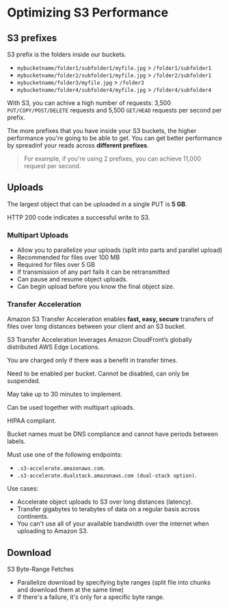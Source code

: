 # Optimizing S3 Performance

## S3 prefixes

S3 prefix is the folders inside our buckets.

- `mybucketname/folder1/subfolder1/myfile.jpg` > `/folder1/subfolder1`
- `mybucketname/folder2/subfolder1/myfile.jpg` > `/folder2/subfolder1`
- `mybucketname/folder3/myfile.jpg` > `/folder3`
- `mybucketname/folder4/subfolder4/myfile.jpg` > `/folder4/subfolder4`

With S3, you can achive a high number of requests: 3,500 `PUT/COPY/POST/DELETE` requests and 5,500 `GET/HEAD` requests per second per prefix.

The more prefixes that you have inside your S3 buckets,
the higher performance you're going to be able to get.
You can get better performance by spreadinf your reads across **different prefixes**.

> For example, if you're using 2 prefixes, you can achieve 11,000 request per second.


## Uploads

The largest object that can be uploaded in a single PUT is **5 GB**.

HTTP 200 code indicates a successful write to S3.

### Multipart Uploads

- Allow you to parallelize your uploads (split into parts and parallel upload)
- Recommended for files over 100 MB
- Required for files over 5 GB
- If transmission of any part fails it can be retransmitted
- Can pause and resume object uploads.
- Can begin upload before you know the final object size.


### Transfer Acceleration

Amazon S3 Transfer Acceleration enables **fast, easy, secure** transfers of files over long distances between your client and an S3 bucket.

S3 Transfer Acceleration leverages Amazon CloudFront’s globally distributed AWS Edge Locations.

You are charged only if there was a benefit in transfer times.

Need to be enabled per bucket. Cannot be disabled, can only be suspended.

May take up to 30 minutes to implement.

Can be used together with multipart uploads.

HIPAA compliant.

Bucket names must be DNS compliance and cannot have periods between labels.

Must use one of the following endpoints:
- `.s3-accelerate.amazonaws.com`.
- `.s3-accelerate.dualstack.amazonaws.com (dual-stack option)`.

Use cases:
- Accelerate object uploads to S3 over long distances (latency).
- Transfer gigabytes to terabytes of data on a regular basis across continents.
- You can't use all of your available bandwidth over the internet when uploading to Amazon S3.


## Download

S3 Byte-Range Fetches
- Parallelize download by specifying byte ranges (split file into chunks and download them at the same time)
- If there's a failure, it's only for a specific byte range.